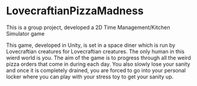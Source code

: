 # LovecraftianPizzaMadness
This is a group project, developed a 2D Time Management/Kitchen Simulator game

This game, developed in Unity, is set in a space diner which is run by Lovecraftian creatures for Lovecraftian creatures. The only human in this wierd world is you. The aim of the game is to progress through all the weird pizza orders that come in during each day. You also slowly lose your sanity and once it is completely drained, you are forced to go into your personal locker where you can play with your stress toy to get your sanity up.
